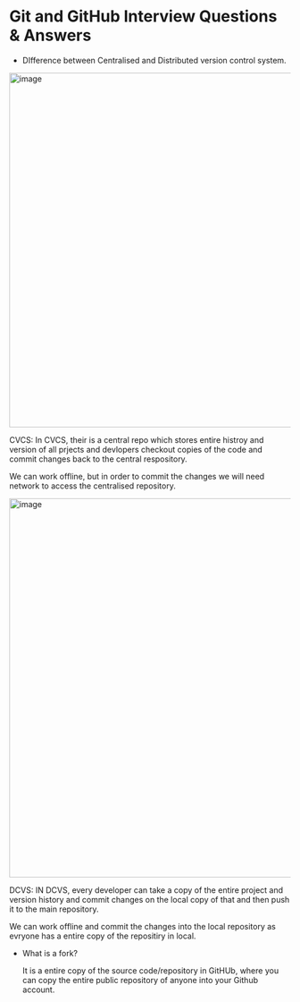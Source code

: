 # Git and GitHub Interview Questions & Answers

- DIfference between Centralised and Distributed version control system.

<img width="634" alt="image" src="https://github.com/ManishNegi963/Git-GitHub-interview-questions/assets/124788172/b2bb7eea-3fc8-42f9-874e-46c8daf26df0">


  CVCS: In CVCS, their is a central repo which stores entire histroy and version of all prjects and devlopers checkout copies of the code and commit changes back to the central respository.

  We can work offline, but in order to commit the changes we will need network to access the centralised repository.

<img width="678" alt="image" src="https://github.com/ManishNegi963/Git-GitHub-interview-questions/assets/124788172/a9731a56-3fee-41f2-8740-5892e9309e83">


  DCVS: IN DCVS, every developer can take a copy of the entire project and version history and commit changes on the local copy of that and then push it to the main repository.

  We can work offline and commit the changes into the local repository as evryone has a entire copy of the repositiry in local.

- What is a fork?

   It is a entire copy of the source code/repository in GitHUb, where you can copy the entire public repository of anyone into your Github account. 
